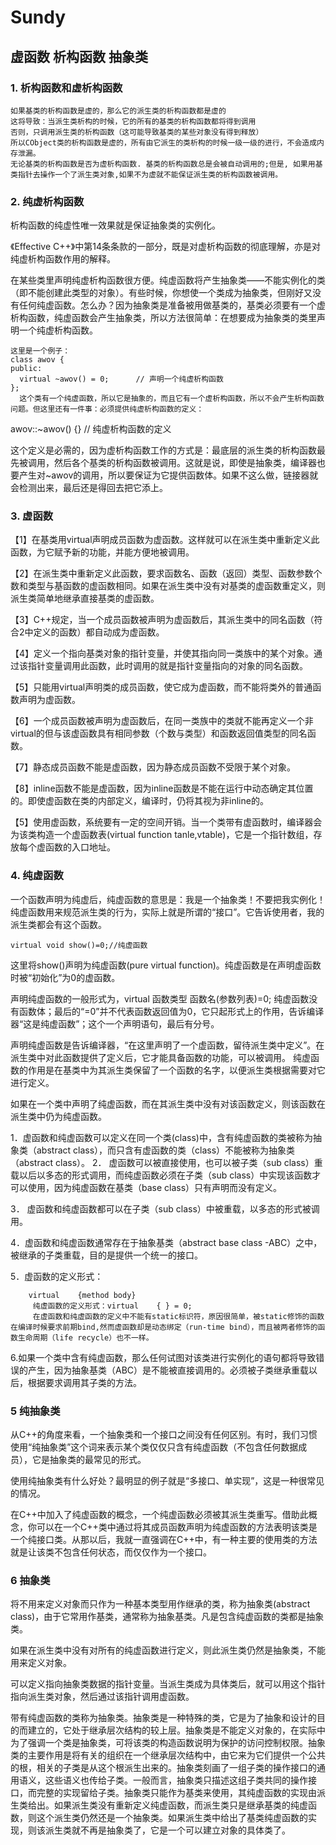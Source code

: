 # Sundy
## 虚函数 析构函数 抽象类
### 1. 析构函数和虚析构函数 
    如果基类的析构函数是虚的，那么它的派生类的析构函数都是虚的  
    这将导致：当派生类析构的时候，它的所有的基类的析构函数都将得到调用  
    否则，只调用派生类的析构函数（这可能导致基类的某些对象没有得到释放）     
    所以CObject类的析构函数是虚的，所有由它派生的类析构的时候一级一级的进行，不会造成内存泄漏。
    无论基类的析构函数是否为虚析构函数. 基类的析构函数总是会被自动调用的;但是, 如果用基类指针去操作一个了派生类对象,如果不为虚就不能保证派生类的析构函数被调用。
### 2. 纯虚析构函数
析构函数的纯虚性唯一效果就是保证抽象类的实例化。

《Effective C++》中第14条条款的一部分，既是对虚析构函数的彻底理解，亦是对纯虚析构函数作用的解释。

在某些类里声明纯虚析构函数很方便。纯虚函数将产生抽象类——不能实例化的类（即不能创建此类型的对象）。有些时候，你想使一个类成为抽象类，但刚好又没有任何纯虚函数。怎么办？因为抽象类是准备被用做基类的，基类必须要有一个虚析构函数，纯虚函数会产生抽象类，所以方法很简单：在想要成为抽象类的类里声明一个纯虚析构函数。

	这里是一个例子：
	class awov {
	public:
	  virtual ~awov() = 0;      // 声明一个纯虚析构函数
	};
      这个类有一个纯虚函数，所以它是抽象的，而且它有一个虚析构函数，所以不会产生析构函数问题。但这里还有一件事：必须提供纯虚析构函数的定义：

awov::~awov() {}           // 纯虚析构函数的定义

这个定义是必需的，因为虚析构函数工作的方式是：最底层的派生类的析构函数最先被调用，然后各个基类的析构函数被调用。这就是说，即使是抽象类，编译器也要产生对~awov的调用，所以要保证为它提供函数体。如果不这么做，链接器就会检测出来，最后还是得回去把它添上。

### 3. 虚函数  
【1】在基类用virtual声明成员函数为虚函数。这样就可以在派生类中重新定义此函数，为它赋予新的功能，并能方便地被调用。

【2】在派生类中重新定义此函数，要求函数名、函数（返回）类型、函数参数个数和类型与基函数的虚函数相同。如果在派生类中没有对基类的虚函数重定义，则派生类简单地继承直接基类的虚函数。

【3】C++规定，当一个成员函数被声明为虚函数后，其派生类中的同名函数（符合2中定义的函数）都自动成为虚函数。

【4】定义一个指向基类对象的指针变量，并使其指向同一类族中的某个对象。通过该指针变量调用此函数，此时调用的就是指针变量指向的对象的同名函数。

【5】只能用virtual声明类的成员函数，使它成为虚函数，而不能将类外的普通函数声明为虚函数。

【6】一个成员函数被声明为虚函数后，在同一类族中的类就不能再定义一个非virtual的但与该虚函数具有相同参数（个数与类型）和函数返回值类型的同名函数。

【7】静态成员函数不能是虚函数，因为静态成员函数不受限于某个对象。

【8】inline函数不能是虚函数，因为inline函数是不能在运行中动态确定其位置的。即使虚函数在类的内部定义，编译时，仍将其视为非inline的。

【5】使用虚函数，系统要有一定的空间开销。当一个类带有虚函数时，编译器会为该类构造一个虚函数表(virtual function tanle,vtable)，它是一个指针数组，存放每个虚函数的入口地址。

### 4. 纯虚函数

 一个函数声明为纯虚后，纯虚函数的意思是：我是一个抽象类！不要把我实例化！纯虚函数用来规范派生类的行为，实际上就是所谓的“接口”。它告诉使用者，我的派生类都会有这个函数。

	virtual void show()=0;//纯虚函数

这里将show()声明为纯虚函数(pure virtual function)。纯虚函数是在声明虚函数时被“初始化”为0的虚函数。

声明纯虚函数的一般形式为，virtual 函数类型 函数名(参数列表)=0;
纯虚函数没有函数体；最后的“=0”并不代表函数返回值为0，它只起形式上的作用，告诉编译器“这是纯虚函数”；这个一个声明语句，最后有分号。

声明纯虚函数是告诉编译器，“在这里声明了一个虚函数，留待派生类中定义”。在派生类中对此函数提供了定义后，它才能具备函数的功能，可以被调用。
纯虚函数的作用是在基类中为其派生类保留了一个函数的名字，以便派生类根据需要对它进行定义。

如果在一个类中声明了纯虚函数，而在其派生类中没有对该函数定义，则该函数在派生类中仍为纯虚函数。

   1．虚函数和纯虚函数可以定义在同一个类(class)中，含有纯虚函数的类被称为抽象类（abstract class），而只含有虚函数的类（class）不能被称为抽象类（abstract class）。
   2． 虚函数可以被直接使用，也可以被子类（sub class）重载以后以多态的形式调用，而纯虚函数必须在子类（sub class）中实现该函数才可以使用，因为纯虚函数在基类（base class）只有声明而没有定义。

   3． 虚函数和纯虚函数都可以在子类（sub class）中被重载，以多态的形式被调用。

   4．虚函数和纯虚函数通常存在于抽象基类（abstract base class -ABC）之中，被继承的子类重载，目的是提供一个统一的接口。

   5．虚函数的定义形式：

		virtual    {method body}
         纯虚函数的定义形式：virtual    { } = 0;
         在虚函数和纯虚函数的定义中不能有static标识符，原因很简单，被static修饰的函数在编译时候要求前期bind,然而虚函数却是动态绑定（run-time bind），而且被两者修饰的函数生命周期（life recycle）也不一样。

6.如果一个类中含有纯虚函数，那么任何试图对该类进行实例化的语句都将导致错误的产生，因为抽象基类（ABC）是不能被直接调用的。必须被子类继承重载以后，根据要求调用其子类的方法。
  
### 5  纯抽象类
   从C++的角度来看，一个抽象类和一个接口之间没有任何区别。有时，我们习惯使用“纯抽象类”这个词来表示某个类仅仅只含有纯虚函数（不包含任何数据成员），它是抽象类的最常见的形式。

   使用纯抽象类有什么好处？最明显的例子就是“多接口、单实现”，这是一种很常见的情况。

   在C++中加入了纯虚函数的概念，一个纯虚函数必须被其派生类重写。借助此概念，你可以在一个C++类中通过将其成员函数声明为纯虚函数的方法表明该类是一个纯接口类。从那以后，我就一直强调在C++中，有一种主要的使用类的方法就是让该类不包含任何状态，而仅仅作为一个接口。

### 6  抽象类

将不用来定义对象而只作为一种基本类型用作继承的类，称为抽象类(abstract class)，由于它常用作基类，通常称为抽象基类。凡是包含纯虚函数的类都是抽象类。

如果在派生类中没有对所有的纯虚函数进行定义，则此派生类仍然是抽象类，不能用来定义对象。

可以定义指向抽象类数据的指针变量。当派生类成为具体类后，就可以用这个指针指向派生类对象，然后通过该指针调用虚函数。

带有纯虚函数的类称为抽象类。抽象类是一种特殊的类，它是为了抽象和设计的目的而建立的，它处于继承层次结构的较上层。抽象类是不能定义对象的，在实际中为了强调一个类是抽象类，可将该类的构造函数说明为保护的访问控制权限。抽象类的主要作用是将有关的组织在一个继承层次结构中，由它来为它们提供一个公共的根，相关的子类是从这个根派生出来的。抽象类刻画了一组子类的操作接口的通用语义，这些语义也传给子类。一般而言，抽象类只描述这组子类共同的操作接口，而完整的实现留给子类。抽象类只能作为基类来使用，其纯虚函数的实现由派生类给出。如果派生类没有重新定义纯虚函数，而派生类只是继承基类的纯虚函数，则这个派生类仍然还是一个抽象类。如果派生类中给出了基类纯虚函数的实现，则该派生类就不再是抽象类了，它是一个可以建立对象的具体类了。
